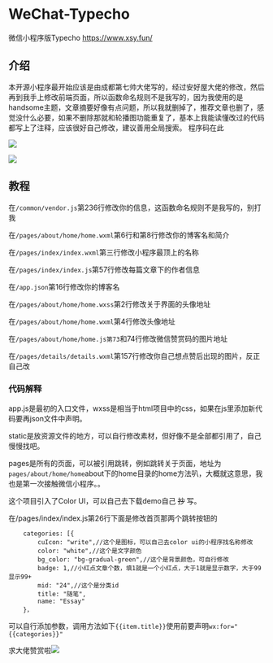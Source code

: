 # WeChat-Typecho
微信小程序版Typecho https://www.xsy.fun/

## 介绍
本开源小程序最开始应该是由成都第七帅大佬写的，经过安好屋大佬的修改，然后再到我手上修改前端页面，所以函数命名规则不是我写的，因为我使用的是handsome主题，文章摘要好像有点问题，所以我就删掉了，推荐文章也删了，感觉没什么必要，如果不删除那就和轮播图功能重复了，基本上我能读懂改过的代码都写上了注释，应该很好自己修改，建议善用全局搜索。
程序码在此

![](https://github.com/xsy2004/WeChat-Typecho/raw/master/cxm.jpg)




![](https://github.com/xsy2004/WeChat-Typecho/raw/master/yl.jpg)

## 教程
在```/common/vendor.js```第236行修改你的信息，这函数命名规则不是我写的，别打我

在```/pages/about/home/home.wxml```第6行和第8行修改你的博客名和简介

在```/pages/index/index.wxml```第三行修改小程序最顶上的名称

在```/pages/index/index.js```第57行修改每篇文章下的作者信息

在```/app.json```第16行修改你的博客名

在```/pages/about/home/home.wxss```第2行修改关于界面的头像地址

在```/pages/about/home/home.wxml```第4行修改头像地址

在```/pages/about/home/home.js第73```和74行修改微信赞赏码的图片地址

在```/pages/details/details.wxml```第157行修改你自己想点赞后出现的图片，反正自己改


### 代码解释
app.js是最初的入口文件，wxss是相当于html项目中的css，如果在js里添加新代码要再json文件中声明。

static是放资源文件的地方，可以自行修改素材，但好像不是全部都引用了，自己慢慢找吧。

pages是所有的页面，可以被引用跳转，例如跳转关于页面，地址为```pages/about/home/home```about下的home目录的home方法叭，大概就这意思，我也是第一次接触微信小程序。。

这个项目引入了Color UI，可以自己去下载demo自己 ~~抄~~ 写。

在/pages/index/index.js第26行下面是修改首页那两个跳转按钮的

```
	categories: [{
		cuIcon: "write",//这个是图标，可以自己去color ui的小程序找名称修改
		color: "white",//这个是文字颜色
		bg_color: "bg-gradual-green",//这个是背景颜色，可自行修改
		badge: 1,//小红点文章个数，填1就是一个小红点，大于1就是显示数字，大于99显示99+
		mid: "24",//这个是分类id
		title: "随笔",
		name: "Essay"
	}，
```
可以自行添加参数，调用方法如下```{{item.title}}```使用前要声明```wx:for="{{categories}}"```

求大佬赞赏啦![](https://github.com/xsy2004/WeChat-Typecho/raw/master/zsm.jpg)

